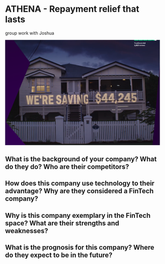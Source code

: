 # ATHENA - Repayment relief that lasts
group work with Joshua

![Screen Shot 2023-06-29 at 8.45.27 pm.png](https://github.com/miaomiaonana/Case-Study/blob/main/Screen%20Shot%202023-06-29%20at%208.45.27%20pm.png)

## What is the background of your company? What do they do? Who are their competitors?


## How does this company use technology to their advantage? Why are they considered a FinTech company?


## Why is this company exemplary in the FinTech space? What are their strengths and weaknesses?


## What is the prognosis for this company? Where do they expect to be in the future?
